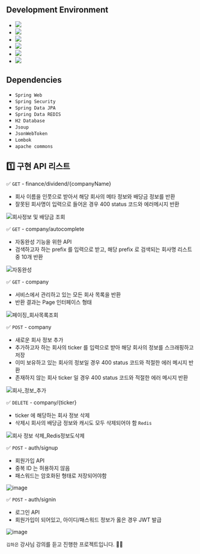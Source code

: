 
## Development Environment

- <img src="https://img.shields.io/badge/Windows-blue?style=flat&logo=windows&logoColor=white"/> 
- <img src="https://img.shields.io/badge/intellij-red?style=flat&logo=intellijidea&logoColor=white"/> 
- <img src="https://img.shields.io/badge/JDK_1.8-red?style=flat&logo=&logoColor=white"/>
- <img src="https://img.shields.io/badge/H2-blue?style=flat&logo=&logoColor=white"/>
- <img src="https://img.shields.io/badge/Gradle-skyblue?style=flat&logo=gradle&logoColor=white"/>
- <img src="https://img.shields.io/badge/Github-grey?style=flat&logo=github&logoColor=white"/>

## Dependencies
- ````Spring Web````
- ````Spring Security````
- ````Spring Data JPA````
- ````Spring Data REDIS````
- ````H2 Database````
- ````Jsoup````
- ````JsonWebToken````
- ````Lombok````
- ````apache commons````


## 1️⃣ 구현 API 리스트

✅ ````GET```` - finance/dividend/{companyName}
- 회사 이름을 인풋으로 받아서 해당 회사의 메타 정보와 배당금 정보를 반환
- 잘못된 회사명이 입력으로 들어온 경우 400 status 코드와 에러메시지 반환

![회사정보 및 배당금 조회](https://github.com/jinyngg/stock-dividend-project/assets/96164211/a24d28b0-8b68-4bce-b383-08d404970c97)

✅ ````GET```` - company/autocomplete
- 자동완성 기능을 위한 API
- 검색하고자 하는 prefix 를 입력으로 받고, 해당 prefix 로 검색되는 회사명 리스트 중 10개 반환

![자동완성](https://github.com/jinyngg/stock-dividend-project/assets/96164211/7d1cda77-0c5a-4448-b04c-abe6a135297f)

✅ ````GET```` - company
- 서비스에서 관리하고 있는 모든 회사 목록을 반환
- 반환 결과는 Page 인터페이스 형태

![페이징_회사목록조회](https://github.com/jinyngg/stock-dividend-project/assets/96164211/80081a96-f42a-47f6-9584-f30b86db6a8a)

✅ ````POST```` - company
- 새로운 회사 정보 추가
- 추가하고자 하는 회사의 ticker 를 입력으로 받아 해당 회사의 정보를 스크래핑하고 저장
- 이미 보유하고 있는 회사의 정보일 경우 400 status 코드와 적절한 에러 메시지 반환
- 존재하지 않는 회사 ticker 일 경우 400 status 코드와 적절한 에러 메시지 반환

![회사_정보_추가](https://github.com/jinyngg/stock-dividend-project/assets/96164211/7037cfa5-bc43-40a5-9507-43e5b14d46c2)

✅ ````DELETE```` - company/{ticker}
- ticker 에 해당하는 회사 정보 삭제
- 삭제시 회사의 배당금 정보와 캐시도 모두 삭제되어야 함 ````Redis````

![회사 정보 삭제_Redis정보도삭제](https://github.com/jinyngg/stock-dividend-project/assets/96164211/1ec9fdf2-b6f5-49f0-b3c8-f880c1e4d1c5)

✅ ````POST```` - auth/signup
- 회원가입 API
- 중복 ID 는 허용하지 않음
- 패스워드는 암호화된 형태로 저장되어야함

![image](https://github.com/jinyngg/stock-dividend-project/assets/96164211/fbff452b-91a2-4374-8851-952d7a6f14d6)

✅ ````POST```` - auth/signin
- 로그인 API
- 회원가입이 되어있고, 아이디/패스워드 정보가 옳은 경우 JWT 발급

![image](https://github.com/jinyngg/stock-dividend-project/assets/96164211/d8012e3e-db57-4000-a9fa-05a3218166e6)

````김하은```` 강사님 강의를 듣고 진행한 프로젝트입니다. 👨‍🎓
